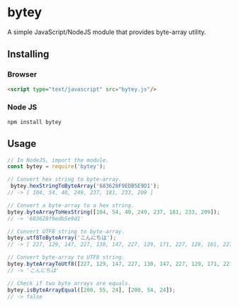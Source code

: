 # bytey
A simple JavaScript/NodeJS module that provides byte-array utility.

## Installing
### Browser
```html
<script type="text/javascript" src="bytey.js"/>
```
### Node JS
```
npm install bytey
```

## Usage
```javascript
// In NodeJS, import the module.
const bytey = require('bytey');

// Convert hex string to byte-array.
 bytey.hexStringToByteArray('683628F9EDB5E9D1');
// -> [ 104, 54, 40, 249, 237, 181, 233, 209 ]

// Convert a byte-array to a hex string.
bytey.byteArrayToHexString([104, 54, 40, 249, 237, 181, 233, 209]);
// -> '683628f9edb5e9d1'

// Convert UTF8 string to byte-array.
bytey.utf8ToByteArray('こんにちは');
// -> [ 227, 129, 147, 227, 130, 147, 227, 129, 171, 227, 129, 161, 227, 129, 175 ]

// Convert byte-array to UTF8 string.
bytey.byteArrayToUtf8([227, 129, 147, 227, 130, 147, 227, 129, 171, 227, 129, 161, 227, 129, 175]);
// -> 'こんにちは'

// Check if two byte arrays are equals.
bytey.isByteArrayEqual([200, 55, 24], [200, 54, 24]);
// -> false
```